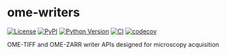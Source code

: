 # ome-writers

[![License](https://img.shields.io/pypi/l/ome-writers.svg?color=green)](https://github.com/tlambert03/ome-writers/raw/main/LICENSE)
[![PyPI](https://img.shields.io/pypi/v/ome-writers.svg?color=green)](https://pypi.org/project/ome-writers)
[![Python Version](https://img.shields.io/pypi/pyversions/ome-writers.svg?color=green)](https://python.org)
[![CI](https://github.com/tlambert03/ome-writers/actions/workflows/ci.yml/badge.svg)](https://github.com/tlambert03/ome-writers/actions/workflows/ci.yml)
[![codecov](https://codecov.io/gh/tlambert03/ome-writers/branch/main/graph/badge.svg)](https://codecov.io/gh/tlambert03/ome-writers)

OME-TIFF and OME-ZARR writer APIs designed for microscopy acquisition
